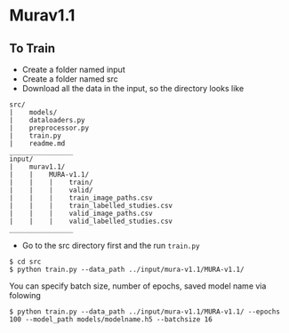 # Murav1.1

## To Train

* Create a folder named input
* Create a folder named src
* Download all the data in the input, so the directory looks like
```
src/
|    models/
|    dataloaders.py
|    preprocessor.py
|    train.py
|    readme.md
________________
input/
|    murav1.1/
|    |    MURA-v1.1/
|    |    |    train/
|    |    |    valid/
|    |    |    train_image_paths.csv
|    |    |    train_labelled_studies.csv
|    |    |    valid_image_paths.csv
|    |    |    valid_labelled_studies.csv
________________
```

* Go to the src directory first and the run `train.py`
```
$ cd src
$ python train.py --data_path ../input/mura-v1.1/MURA-v1.1/
```

You can specify batch size, number of epochs, saved model name via folowing
```
$ python train.py --data_path ../input/mura-v1.1/MURA-v1.1/ --epochs 100 --model_path models/modelname.h5 --batchsize 16
```
